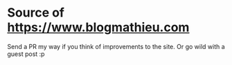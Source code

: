 # Source of https://www.blogmathieu.com

Send a PR my way if you think of improvements to the site. Or go wild with a guest post :p